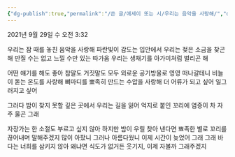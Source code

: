 ```yaml
---
{"dg-publish":true,"permalink":"/쓴 글/에세이 또는 시/우리는 음악을 사랑해/","dgPassFrontmatter":true}
---
```


2021년 9월 29일 수 오전 3:32

우리는 잠 때를 놓친 음악을 사랑해
파란빛이 감도는 입안에서
우리는 젖은 소금을 찾곤 해 만질 수는 없고
느낄 수만 있는 따가움 우리는 생채기를 아가미처럼 벌리곤 해

어떤 얘기를 해도 좋아 참말도 거짓말도 모두
외로운 공기방울로 영영 떠나갈테니
비늘이 돋는 온도를 사랑해
뼈마디를 뾰족히 만드는 수압을 사랑해
더 어류가 되고 싶어
일그러지고 싶어

그러다 밤이 찾지 못할 깊은 곳에서
우리는 길을 잃어
억지로 붙인 꼬리에
염증이 차
자주 울곤 그래

자장가는 한 소절도 부르고 싶지 않아
하지만 밤이 우릴 찾아 낸다면
뾰족한 별로 꼬리를 끊어내며
말해주겠지
많이 아팠니 그러나 아름다웠니 이제 시간이 늦었어
그래 그래 바다는 너희를 삼키지 않아 왜냐면
식도가 없거든
웃기지, 이제 자볼까
그래주겠지

